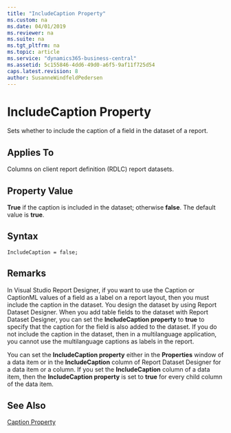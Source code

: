 ```yaml
---
title: "IncludeCaption Property"
ms.custom: na
ms.date: 04/01/2019
ms.reviewer: na
ms.suite: na
ms.tgt_pltfrm: na
ms.topic: article
ms.service: "dynamics365-business-central"
ms.assetid: 5c155846-4dd6-49d0-a6f5-9af11f725d54
caps.latest.revision: 8
author: SusanneWindfeldPedersen
---
```


 

# IncludeCaption Property
Sets whether to include the caption of a field in the dataset of a report.  

## Applies To  
 Columns on client report definition (RDLC) report datasets.  

## Property Value  
 **True** if the caption is included in the dataset; otherwise **false**. The default value is **true**.  

## Syntax
```
IncludeCaption = false;
```

## Remarks  
 In Visual Studio Report Designer, if you want to use the Caption or CaptionML values of a field as a label on a report layout, then you must include the caption in the dataset. You design the dataset by using Report Dataset Designer. When you add table fields to the dataset with Report Dataset Designer, you can set the **IncludeCaption property** to **true** to specify that the caption for the field is also added to the dataset. If you do not include the caption in the dataset, then in a multilanguage application, you cannot use the multilanguage captions as labels in the report.  

 You can set the **IncludeCaption property** either in the **Properties** window of a data item or in the **IncludeCaption** column of Report Dataset Designer for a data item or a column. If you set the **IncludeCaption** column of a data item, then the **IncludeCaption property** is set to **true** for every child column of the data item.  

## See Also  
 [Caption Property](devenv-caption-property.md)   
 <!--
 [How to: Create Labels for a Report](../devenv-How-to-Create-Labels-for-a-Report.md) -->
